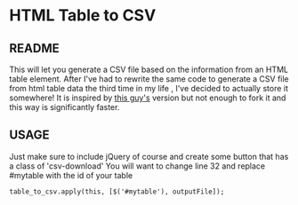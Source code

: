# HTML Table to CSV

## README

This will let you generate a CSV file based on the information from an HTML table element. After I've had to rewrite the same code to generate a CSV file from html table data the third time in my life , I've decided to actually store it somewhere! It is inspired by [this guy's](https://gist.github.com/adilapapaya/9787842) version but not enough to fork it and this way is significantly faster. 

## USAGE

Just make sure to include jQuery of course and create some button that has a class of 'csv-download'
You will want to change line 32 and replace #mytable with the id of your table

```
table_to_csv.apply(this, [$('#mytable'), outputFile]);
```


